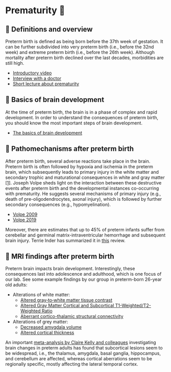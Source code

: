# Prematurity 🤰

## 💬 Definitions and overview 
Preterm birth is defined as being born before the 37th week of gestation. It can be further subdivided into very preterm birth (i.e., before the 32nd week) and extreme preterm birth (i.e., before the 26th week). Although mortality after preterm birth declined over the last decades, morbidities are still high. 
- [Introductory video](https://www.youtube.com/watch?v=F_-WL_90a_A&t=156s&ab_channel=MedicalCentric)
- [Interview with a doctor](https://www.youtube.com/watch?v=XOT8SzvkiZU&ab_channel=TheTelegraph)
- [Short lecture about prematurity](https://www.youtube.com/watch?v=OPatQKHVCro&ab_channel=ccacevideo)


## 👶 Basics of brain development 
At the time of preterm birth, the brain is in a phase of complex and rapid development. In order to understand the consequences of preterm birth, you should know the most important steps of brain development. 
- [The basics of brain development](https://doi.org/10.1007/s11065-010-9148-4c)


## 🦠 Pathomechanisms after preterm birth 
After preterm birth, several adverse reactions take place in the brain. Preterm birth is often followed by hypoxia and ischemia in the preterm brain, which subsequently leads to primary injury in the white matter and secondary trophic and maturational consequences in white and gray matter [[1]](https://doi.org/10.1016/s1474-4422(08)70294-1). Joseph Volpe sheds light on the interaction between these destructive events after preterm birth and the developmental instances co-occurring with prematurity. He suggests several mechanisms of primary injury (e.g., death of pre-oligodendrocytes, axonal injury), which is followed by further secondary consequences (e.g., hypomyelination). 
- [Volpe 2009](https://doi.org/10.1016/s1474-4422(08)70294-1)
- [Volpe 2019](https://doi.org/10.1016/j.pediatrneurol.2019.02.016)

Moreover, there are estimates that up to 45% of preterm infants suffer from cerebellar and germinal matrix-intraventricular hemorrhage and subsequent brain injury. Terrie Inder has summarized it in [this](https://doi.org/10.1056/nejmra2303347) review. 


## 📸 MRI findings after preterm birth
Preterm brain impacts brain development. Interestingly, these consequences last into adolescence and adulthood, which is one focus of our lab. See some example findings by our group in preterm-born 26-year old adults:
- Alterations of white matter:
	- [Altered gray‐to‐white matter tissue contrast](https://doi.org/10.1111/cns.14320)
	- [Altered Gray Matter Cortical and Subcortical T1-Weighted/T2-Weighted Ratio](https://doi.org/10.1016/j.bpsc.2022.02.013)
	- [Aberrant cortico-thalamic structural connectivity](https://doi.org/10.1016/j.cortex.2021.04.009)
- Alterations of grey matter:
	- [Decreased amygdala volume](https://doi.org/10.1038/s41598-021-84906-2)
	- [Altered cortical thickness](https://doi.org/10.1002/hbm.25172)
	
An important [meta-analysis by Claire Kelly and colleagues](https://doi.org/10.1016/j.neubiorev.2023.105082) investigating brain changes in preterm adults has found that subcortical lesions seem to be widespread, i.e., the thalamus, amygdala, basal ganglia, hippocampus, and cerebellum are affected, whereas cortical aberrations seem to be regionally specific, mostly affecting the lateral temporal cortex.